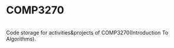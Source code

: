 # COMP3270
<br />
Code storage for activities&projects of COMP3270(Introduction To Algorithms).
<br />
